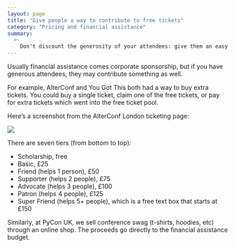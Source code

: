 ```yaml
---
layout: page
title: "Give people a way to contribute to free tickets"
category: "Pricing and financial assistance"
summary:
  >-
    Don't discount the generosity of your attendees: give them an easy way to contribute to the financial assistance pool.
---
```


Usually financial assistance comes corporate sponsorship, but if you have generous attendees, they may contribute something as well.

For example, AlterConf and You Got This both had a way to buy extra tickets.
You could buy a single ticket, claim one of the free tickets, or pay for extra tickets which went into the free ticket pool.

Here’s a screenshot from the AlterConf London ticketing page:

<img src="/images/alterconf_tickets.png">

There are seven tiers (from bottom to top):

*   Scholarship, free
*   Basic, £25
*   Friend (helps 1 person), £50
*   Supporter (helps 2 people), £75
*   Advocate (helps 3 people), £100
*   Patron (helps 4 people), £125
*   Super Friend (helps 5+ people), which is a free text box that starts at £150

Similarly, at PyCon UK, we sell conference swag (t-shirts, hoodies, etc) through an online shop.
The proceeds go directly to the financial assistance budget.
